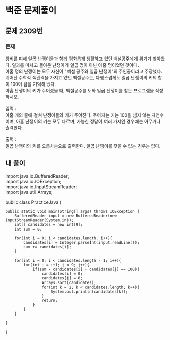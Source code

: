 # 백준 문제풀이

## 문제 2309번
### 문제<br>
왕비를 피해 일곱 난쟁이들과 함께 평화롭게 생활하고 있던 백설공주에게 위기가 찾아왔다. 일과를 마치고 돌아온 난쟁이가 일곱 명이 아닌 아홉 명이었던 것이다.<br>아홉 명의 난쟁이는 모두 자신이 "백설 공주와 일곱 난쟁이"의 주인공이라고 주장했다. 뛰어난 수학적 직관력을 가지고 있던 백설공주는, 다행스럽게도 일곱 난쟁이의 키의 합이 100이 됨을 기억해 냈다.<br>아홉 난쟁이의 키가 주어졌을 때, 백설공주를 도와 일곱 난쟁이를 찾는 프로그램을 작성하시오.<br><br>
입력 :<br>아홉 개의 줄에 걸쳐 난쟁이들의 키가 주어진다. 주어지는 키는 100을 넘지 않는 자연수이며, 아홉 난쟁이의 키는 모두 다르며, 가능한 정답이 여러 가지인 경우에는 아무거나 출력한다.<br><br>
출력 :<br>일곱 난쟁이의 키를 오름차순으로 출력한다. 일곱 난쟁이를 찾을 수 없는 경우는 없다.
## 내 풀이
import java.io.BufferedReader;<br>
import java.io.IOException;<br>
import java.io.InputStreamReader;<br>
import java.util.Arrays;<br>

public class PracticeJava {

    public static void main(String[] args) throws IOException {
        BufferedReader input = new BufferedReader(new InputStreamReader(System.in));
        int[] candidates = new int[9];
        int sum = 0;

        for(int i = 0; i < candidates.length; i++){
            candidates[i] = Integer.parseInt(input.readLine());
            sum += candidates[i];
        }

        for(int i = 0; i < candidates.length - 1; i++){
            for(int j = i+1; j < 9; j++){
                if(sum - candidates[i] - candidates[j] == 100){
                    candidates[i] = 0;
                    candidates[j] = 0;
                    Arrays.sort(candidates);
                    for(int k = 2; k < candidates.length; k++){
                        System.out.println(candidates[k]);
                    }
                    return;
                }
            }
        }

    }
}